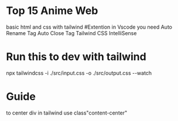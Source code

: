 # Top 15 Anime Web
 basic html and css with  tailwind
 #Extention in Vscode you need 
 Auto Rename Tag
 Auto Close Tag
 Tailwind CSS IntelliSense 
 # Run this to dev with tailwind
 npx tailwindcss -i ./src/input.css -o ./src/output.css --watch
#  Guide 
to center div in tailwind 
use class"content-center"
